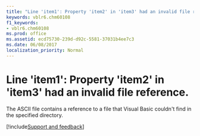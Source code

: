 ```yaml
---
title: "Line 'item1': Property 'item2' in 'item3' had an invalid file reference."
keywords: vblr6.chm60108
f1_keywords:
- vblr6.chm60108
ms.prod: office
ms.assetid: ecd75730-239d-d92c-5581-37031b4ee7c3
ms.date: 06/08/2017
localization_priority: Normal
---
```



# Line 'item1': Property 'item2' in 'item3' had an invalid file reference.

The ASCII file contains a reference to a file that Visual Basic couldn't find in the specified directory.

[!include[Support and feedback](~/includes/feedback-boilerplate.md)]